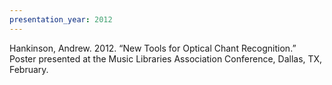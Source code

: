 ```yaml
---
presentation_year: 2012
---
```

Hankinson, Andrew. 2012. “New Tools for Optical Chant Recognition.” Poster presented at the Music Libraries Association Conference, Dallas, TX, February.
